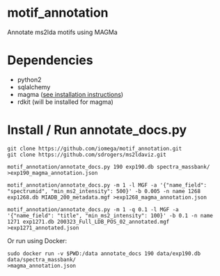# motif_annotation
Annotate ms2lda motifs using MAGMa

# Dependencies
- python2
- sqlalchemy
- magma ([see installation instructions](https://github.com/NLeSC/MAGMa/tree/master/job))
- rdkit (will be installed for magma)

# Install / Run annotate_docs.py
```
git clone https://github.com/iomega/motif_annotation.git
git clone https://github.com/sdrogers/ms2ldaviz.git

motif_annotation/annotate_docs.py 190 exp190.db spectra_massbank/
>exp190_magma_annotation.json

motif_annotation/annotate_docs.py -m 1 -l MGF -a '{"name_field": "spectrumid", "min_ms2_intensity": 500}' -b 0.005 -n name 1268 exp1268.db MIADB_200_metadata.mgf >exp1268_magma_annotation.json

motif_annotation/annotate_docs.py -m 1 -q 0.1 -l MGF -a '{"name_field": "title", "min_ms2_intensity": 100}' -b 0.1 -n name 1271 exp1271.db 200323_Full_LDB_POS_02_annotated.mgf >exp1271_annotated.json
```
Or run using Docker:
```
sudo docker run -v $PWD:/data annotate_docs 190 data/exp190.db data/spectra_massbank/
>magma_annotation.json
```
